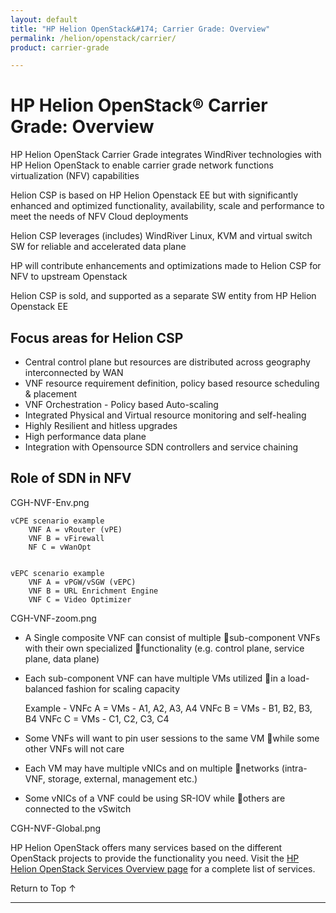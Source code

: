 ```yaml
---
layout: default
title: "HP Helion OpenStack&#174; Carrier Grade: Overview"
permalink: /helion/openstack/carrier/
product: carrier-grade

---
```

<!--UNDER REVISION-->


<script>

function PageRefresh {
onLoad="window.refresh"
}

PageRefresh();

</script>

# HP Helion OpenStack&#174; Carrier Grade: Overview

<!-- From Helion-CSP-Edition.pptx  https://wiki.hpcloud.net/download/attachments/32052622/Helion-CSP-Edition.pptx?version=1&modificationDate=1426628637000&api=v2 -->

HP Helion OpenStack Carrier Grade integrates WindRiver technologies with HP Helion OpenStack to enable carrier grade network functions virtualization (NFV) capabilities 

Helion CSP is based on HP Helion Openstack EE but with significantly enhanced and optimized functionality, availability, scale and  performance to meet the needs of NFV Cloud deployments

Helion CSP leverages (includes) WindRiver Linux, KVM and virtual switch SW for reliable and accelerated data plane

HP will contribute enhancements and optimizations made to Helion CSP for NFV to upstream Openstack

Helion CSP is sold, and supported as a separate SW entity from HP Helion Openstack EE

## Focus areas for Helion CSP

<!-- From Helion-CSP-Edition.pptx  https://wiki.hpcloud.net/download/attachments/32052622/Helion-CSP-Edition.pptx?version=1&modificationDate=1426628637000&api=v2 -->

* Central control plane but resources are distributed across geography interconnected by WAN
* VNF resource requirement definition, policy based resource scheduling & placement
* VNF Orchestration - Policy based Auto-scaling
* Integrated Physical and Virtual resource monitoring and self-healing
* Highly Resilient and hitless upgrades
* High performance data plane 
* Integration with Opensource SDN controllers and service chaining

## Role of SDN in NFV

<!-- From Helion-CSP-Edition.pptx  https://wiki.hpcloud.net/download/attachments/32052622/Helion-CSP-Edition.pptx?version=1&modificationDate=1426628637000&api=v2 -->

CGH-NVF-Env.png

	vCPE scenario example
		VNF A = vRouter (vPE)
		VNF B = vFirewall
		NF C = vWanOpt


	vEPC scenario example
		VNF A = vPGW/vSGW (vEPC)
		VNF B = URL Enrichment Engine
		VNF C = Video Optimizer

CGH-VNF-zoom.png

* A Single composite VNF can consist of multiple sub-component VNFs with their own specialized functionality (e.g. control plane, service plane, data plane)
* Each sub-component VNF can have multiple VMs utilized in a load-balanced fashion for scaling capacity 

	Example -
		VNFc A = VMs - A1, A2, A3, A4
		VNFc B = VMs - B1, B2, B3, B4
		VNFc C = VMs - C1, C2, C3, C4

* Some VNFs will want to pin user sessions to the same VM while some other VNFs will not care
* Each VM may have multiple vNICs and on multiple networks (intra-VNF, storage, external, management etc.)
* Some vNICs of a VNF could be using SR-IOV while others are connected to the vSwitch 

CGH-NVF-Global.png

HP Helion OpenStack offers many services based on the different OpenStack projects to provide the functionality you need. Visit the [HP Helion OpenStack Services Overview page](/helion/openstack/1.1/services/overview/) for a complete list of services. 


<a href="#top" style="padding:14px 0px 14px 0px; text-decoration: none;"> Return to Top &#8593; </a>

----
